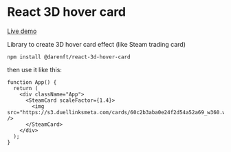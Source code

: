 # React 3D hover card

[Live demo](https://darenft-labs.github.io/react-3d-hover-card/)

Library to create 3D hover card effect (like Steam trading card)

```
npm install @darenft/react-3d-hover-card
```

then use it like this:

```tsx
function App() {
  return (
    <div className="App">
      <SteamCard scaleFactor={1.4}>
        <img src="https://s3.duellinksmeta.com/cards/60c2b3aba0e24f2d54a52a69_w360.webp" />
      </SteamCard>
    </div>
  );
}
```
